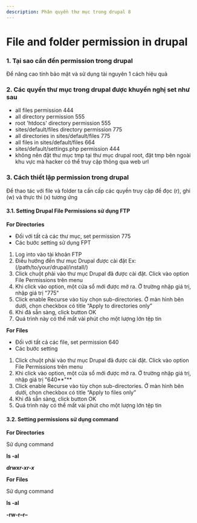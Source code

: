 ```yaml
---
description: Phân quyền thư mục trong drupal 8
---
```


# File and folder permission in drupal

### 1. Tại sao cần đến permission trong drupal 

Để nâng cao tính bảo mật và sử dụng tài nguyên 1 cách hiệu quả

### 2. Các quyền thư mục trong drupal được khuyến nghị set như sau 

* all files permission 444
* all directory permission 555
* root 'htdocs' directory permission 555
* sites/default/files directory permission 775
* all directories in sites/default/files 775
* all files in sites/default/files 664
* sites/default/settings.php permission 444
* không nên đặt thư mục tmp tại thư mục drupal root, đặt tmp bên ngoài khu vực mà hacker có thể truy cập thông qua web url

### 3. Cách thiết lập permission trong drupal

Để thao tác với file và folder ta cần cấp các quyền truy cập để đọc \(r\), ghi \(w\) và thực thi \(x\) tương ứng

#### 3.1. Setting Drupal File Permissions sử dụng FTP

**For Directories**

* Đối với tất cả các thư mục, set permission 775
* Các bước setting sử dụng FPT

1. Log into vào tài khoản FTP
2. Điều hướng đến thư mục Drupal được cài đặt Ex: \(/path/to/your/drupal/install/\)
3. Click chuột phải vào thư mục Drupal đã được cài đặt. Click vào option File Permissions trên menu
4. Khi click vào option, một cửa sổ mới được mở ra. Ở trường nhập giá trị, nhập giá trị "775"
5. Click enable Recurse vào tùy chọn sub-directories. Ở màn hình bên dưới, chọn checkbox có title “Apply to directories only”
6. Khi đã sẵn sàng, click button OK
7. Quá trình này có thể mất vài phút cho một lượng lớn tệp tin

**For Files**

* Đối với tất cả các file, set permission 640
* Các bước setting

1. Click chuột phải vào thư mục Drupal đã được cài đặt. Click vào option File Permissions trên menu
2. Khi click vào option, một cửa sổ mới được mở ra. Ở trường nhập giá trị, nhập giá trị "640**"**
3. Click enable Recurse vào tùy chọn sub-directories. Ở màn hình bên dưới, chọn checkbox có title “Apply to files only”
4. Khi đã sẵn sàng, click button OK
5. Quá trình này có thể mất vài phút cho một lượng lớn tệp tin

#### 3.2. Setting permissions sử dụng command

**For Directories**

Sử dụng command

**ls -al**

_**drwxr-xr-x**_

**For Files**

Sử dụng command

**ls -al**

**-rw-r–r–**

